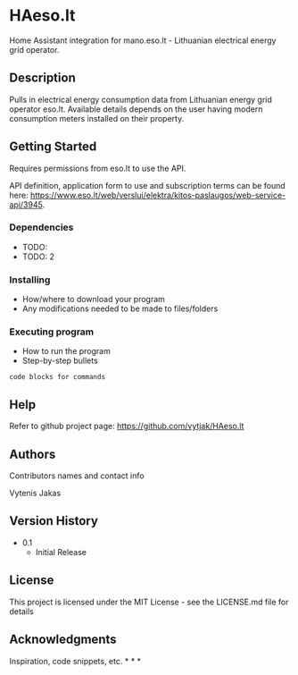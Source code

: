 # HAeso.lt

Home Assistant integration for mano.eso.lt - Lithuanian electrical energy grid operator.

## Description

Pulls in electrical energy consumption data from Lithuanian energy grid operator eso.lt. 
Available details depends on the user having modern consumption meters installed on their property.

## Getting Started

Requires permissions from eso.lt to use the API.

API definition, application form to use and subscription terms can be found here:
https://www.eso.lt/web/verslui/elektra/kitos-paslaugos/web-service-api/3945.

### Dependencies

* TODO: 
* TODO: 2

### Installing

* How/where to download your program
* Any modifications needed to be made to files/folders

### Executing program

* How to run the program
* Step-by-step bullets
```
code blocks for commands
```

## Help

Refer to github project page: https://github.com/vytjak/HAeso.lt

## Authors

Contributors names and contact info

Vytenis Jakas


## Version History

* 0.1
    * Initial Release

## License

This project is licensed under the MIT License - see the LICENSE.md file for details

## Acknowledgments

Inspiration, code snippets, etc.
* 
* 
* 